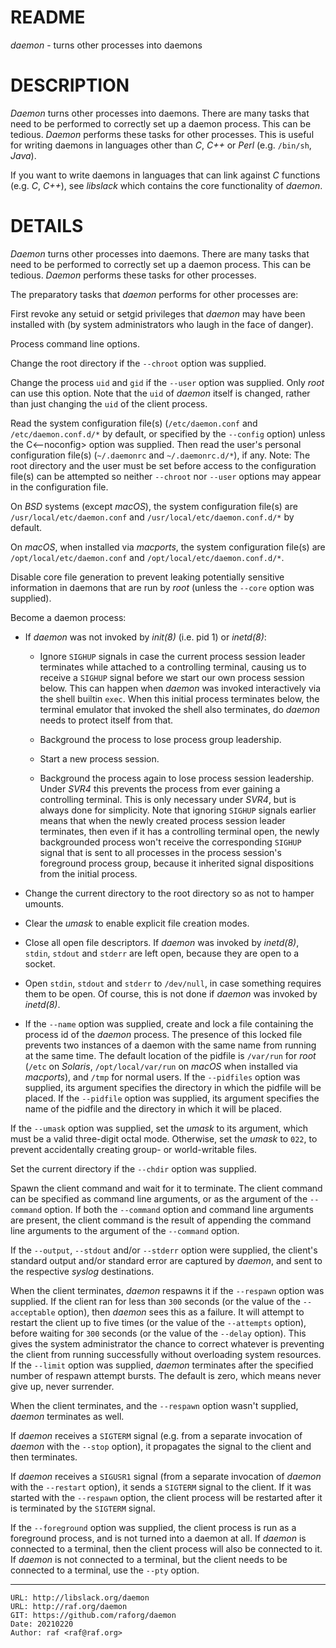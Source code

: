 README
======
*daemon* - turns other processes into daemons

DESCRIPTION
===========
*Daemon* turns other processes into daemons. There are many tasks that need to
be performed to correctly set up a daemon process. This can be tedious.
*Daemon* performs these tasks for other processes. This is useful for writing
daemons in languages other than *C*, *C++* or *Perl* (e.g. `/bin/sh`, *Java*).

If you want to write daemons in languages that can link against *C* functions
(e.g. *C*, *C++*), see *libslack* which contains the core functionality of *daemon*.

DETAILS
=======
*Daemon* turns other processes into daemons. There are many tasks that need to
be performed to correctly set up a daemon process. This can be tedious.
*Daemon* performs these tasks for other processes.

The preparatory tasks that *daemon* performs for other processes are:

First revoke any setuid or setgid privileges that *daemon* may have been
installed with (by system administrators who laugh in the face of danger).

Process command line options.

Change the root directory if the `--chroot` option was supplied.

Change the process `uid` and `gid` if the `--user` option was supplied. Only
*root* can use this option. Note that the `uid` of *daemon* itself is changed,
rather than just changing the `uid` of the client process.

Read the system configuration file(s) (`/etc/daemon.conf` and
`/etc/daemon.conf.d/*` by default, or specified by the `--config` option)
unless the C<--noconfig> option was supplied. Then read the user's personal
configuration file(s) (`~/.daemonrc` and `~/.daemonrc.d/*`), if any. Note:
The root directory and the user must be set before access to the
configuration file(s) can be attempted so neither `--chroot` nor `--user`
options may appear in the configuration file.

On *BSD* systems (except *macOS*), the system configuration file(s) are
`/usr/local/etc/daemon.conf` and `/usr/local/etc/daemon.conf.d/*` by
default.

On *macOS*, when installed via *macports*, the system configuration file(s)
are `/opt/local/etc/daemon.conf` and `/opt/local/etc/daemon.conf.d/*`.

Disable core file generation to prevent leaking potentially sensitive
information in daemons that are run by *root* (unless the `--core` option
was supplied).

Become a daemon process:

  * If *daemon* was not invoked by *init(8)* (i.e. pid 1) or *inetd(8)*:

    * Ignore `SIGHUP` signals in case the current process session leader
      terminates while attached to a controlling terminal, causing us to
      receive a `SIGHUP` signal before we start our own process session below.
      This can happen when *daemon* was invoked interactively via the shell
      builtin `exec`. When this initial process terminates below, the terminal
      emulator that invoked the shell also terminates, do *daemon* needs to
	  protect itself from that.

    * Background the process to lose process group leadership.

    * Start a new process session.

	* Background the process again to lose process session leadership. Under
	  *SVR4* this prevents the process from ever gaining a controlling
	  terminal. This is only necessary under *SVR4*, but is always done for
	  simplicity. Note that ignoring `SIGHUP` signals earlier means that
	  when the newly created process session leader terminates, then even if
	  it has a controlling terminal open, the newly backgrounded process
	  won't receive the corresponding `SIGHUP` signal that is sent to all
	  processes in the process session's foreground process group, because
	  it inherited signal dispositions from the initial process.

  * Change the current directory to the root directory so as not to hamper
    umounts.

  * Clear the *umask* to enable explicit file creation modes.

  * Close all open file descriptors. If *daemon* was invoked by *inetd(8)*,
	`stdin`, `stdout` and `stderr` are left open, because they are open to a
	socket.

  * Open `stdin`, `stdout` and `stderr` to `/dev/null`, in case something
    requires them to be open. Of course, this is not done if *daemon* was
    invoked by *inetd(8)*.

  * If the `--name` option was supplied, create and lock a file containing the
	process id of the *daemon* process. The presence of this locked file
	prevents two instances of a daemon with the same name from running at
	the same time. The default location of the pidfile is `/var/run` for
	*root* (`/etc` on *Solaris*, `/opt/local/var/run` on *macOS* when
	installed via *macports*), and `/tmp` for normal users. If the
	`--pidfiles` option was supplied, its argument specifies the directory
	in which the pidfile will be placed. If the `--pidfile` option was
	supplied, its argument specifies the name of the pidfile and the
	directory in which it will be placed.

If the `--umask` option was supplied, set the *umask* to its argument, which
must be a valid three-digit octal mode. Otherwise, set the *umask* to `022`,
to prevent accidentally creating group- or world-writable files.

Set the current directory if the `--chdir` option was supplied.

Spawn the client command and wait for it to terminate. The client command
can be specified as command line arguments, or as the argument of the
`--command` option. If both the `--command` option and command line
arguments are present, the client command is the result of appending the
command line arguments to the argument of the `--command` option.

If the `--output`, `--stdout` and/or `--stderr` option were supplied, the client's
standard output and/or standard error are captured by *daemon*, and sent to the
respective *syslog* destinations.

When the client terminates, *daemon* respawns it if the `--respawn` option
was supplied. If the client ran for less than `300` seconds (or the value of
the `--acceptable` option), then *daemon* sees this as a failure. It will
attempt to restart the client up to five times (or the value of the
`--attempts` option), before waiting for `300` seconds (or the value of the
`--delay` option). This gives the system administrator the chance to correct
whatever is preventing the client from running successfully without
overloading system resources. If the `--limit` option was supplied, *daemon*
terminates after the specified number of respawn attempt bursts. The default
is zero, which means never give up, never surrender.

When the client terminates, and the `--respawn` option wasn't supplied,
*daemon* terminates as well.

If *daemon* receives a `SIGTERM` signal (e.g. from a separate invocation of
*daemon* with the `--stop` option), it propagates the signal to the client
and then terminates.

If *daemon* receives a `SIGUSR1` signal (from a separate invocation of
*daemon* with the `--restart` option), it sends a `SIGTERM` signal to the
client. If it was started with the `--respawn` option, the client process
will be restarted after it is terminated by the `SIGTERM` signal.

If the `--foreground` option was supplied, the client process is run as a
foreground process, and is not turned into a daemon at all. If *daemon* is
connected to a terminal, then the client process will also be connected to
it. If *daemon* is not connected to a terminal, but the client needs to be
connected to a terminal, use the `--pty` option.

--------------------------------------------------------------------------------

    URL: http://libslack.org/daemon
    URL: http://raf.org/daemon
    GIT: https://github.com/raforg/daemon
    Date: 20210220
    Author: raf <raf@raf.org>


